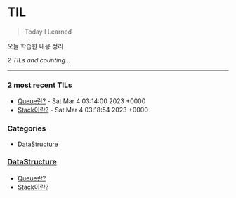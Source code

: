# TIL
> Today I Learned

오늘 학습한 내용 정리

_2 TILs and counting..._

---

### 2 most recent TILs

- [Queue란?](DataStructure/Queue.md) - Sat Mar 4 03:14:00 2023 +0000
- [Stack이란?](DataStructure/Stack.md) - Sat Mar 4 03:18:54 2023 +0000

### Categories

- [DataStructure](#DataStructure)

### [DataStructure](#DataStructure)
- [Queue란?](DataStructure/Queue.md)
- [Stack이란?](DataStructure/Stack.md)

[1]: https://simonwillison.net/2020/Apr/20/self-rewriting-readme/
[2]: https://github.com/jbranchaud/til
[3]: https://github.com/cflynn07/github-action-til-autoformat-readme

